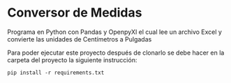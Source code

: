 # Conversor de Medidas

Programa en Python con Pandas y OpenpyXl el cual lee un archivo Excel y convierte las unidades de Centímetros a Pulgadas

Para poder ejecutar este proyecto después de clonarlo se debe hacer en la carpeta del proyecto la siguiente instrucción:

```
pip install -r requirements.txt
```

